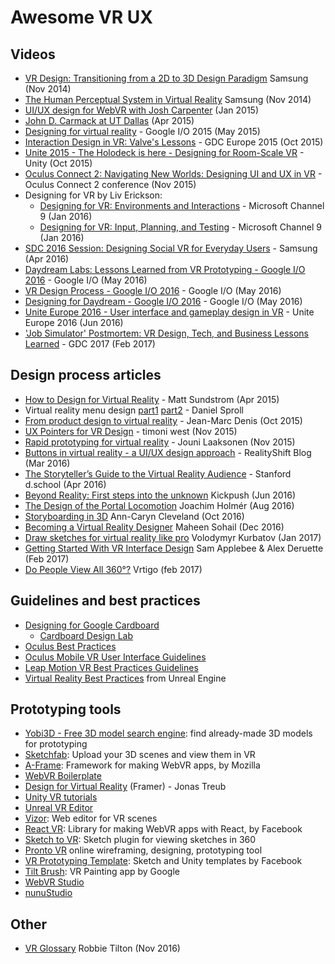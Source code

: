 # Awesome VR UX

## Videos

* [VR Design: Transitioning from a 2D to 3D Design Paradigm](https://www.youtube.com/watch?v=XjnHr_6WSqo) Samsung (Nov 2014)
* [The Human Perceptual System in Virtual Reality](https://www.youtube.com/watch?v=fx1oaRCGC1s) Samsung (Nov 2014)
* [UI/UX design for WebVR with Josh Carpenter](https://www.youtube.com/watch?v=ZOaOYTOpwyM) (Jan 2015)
* [John D. Carmack at UT Dallas](https://vimeo.com/126275510) (Apr 2015)
* [Designing for virtual reality](https://youtu.be/Qwh1LBzz3AU) - Google I/O 2015 (May 2015)
* [Interaction Design in VR: Valve's Lessons](https://www.youtube.com/watch?v=_vQo0ApkAtI) - GDC Europe 2015 (Oct 2015)
* [Unite 2015 - The Holodeck is here - Designing for Room-Scale VR](https://www.youtube.com/watch?v=U8mku0JvuLI) - Unity (Oct 2015)
* [Oculus Connect 2: Navigating New Worlds: Designing UI and UX in VR](https://www.youtube.com/watch?v=braV_c4M8oI) - Oculus Connect 2 conference (Nov 2015)
* Designing for VR by Liv Erickson:
  * [Designing for VR: Environments and Interactions](https://channel9.msdn.com/blogs/misslivirose/Designing-for-VR-Environments-and-Interactions) - Microsoft Channel 9 (Jan 2016)
  * [Designing for VR: Input, Planning, and Testing](https://channel9.msdn.com/blogs/misslivirose/Designing-for-VR-Input-Planning-and-Testing) - Microsoft Channel 9 (Jan 2016)
* [SDC 2016 Session: Designing Social VR for Everyday Users](https://www.youtube.com/watch?v=J3t7kmpboT4) - Samsung (Apr 2016)
* [Daydream Labs: Lessons Learned from VR Prototyping - Google I/O 2016](https://www.youtube.com/watch?v=lGUmTQgbiAY) - Google I/O (May 2016)
* [VR Design Process - Google I/O 2016](https://www.youtube.com/watch?v=-mcXAMDch7s) - Google I/O (May 2016)
* [Designing for Daydream - Google I/O 2016](https://www.youtube.com/watch?v=00vzW2-PvvE) - Google I/O (May 2016)
* [Unite Europe 2016 - User interface and gameplay design in VR](https://www.youtube.com/watch?v=mHt5epanF2c) - Unite Europe 2016 (Jun 2016)
* ['Job Simulator' Postmortem: VR Design, Tech, and Business Lessons Learned](http://www.gdcvault.com/play/1024256/-Job-Simulator-Postmortem-VR) - GDC 2017 (Feb 2017)

## Design process articles

* [How to Design for Virtual Reality](https://medium.com/backchannel/immersive-design-76499204d5f6) - Matt Sundstrom (Apr 2015)
* Virtual reality menu design [part1](http://www.wearear.de/virtual-reality-menu-design-part1/) [part2](http://www.wearear.de/virtual-reality-menu-design-part-2/) - Daniel Sproll
* [From product design to virtual reality](https://medium.com/google-design/from-product-design-to-virtual-reality-be46fa793e9b) - Jean-Marc Denis (Oct 2015)
* [UX Pointers for VR Design](https://medium.com/@timoni/ux-pointers-for-vr-design-dd52b718e19) - timoni west (Nov 2015)
* [Rapid prototyping for virtual reality](https://www.vincit.fi/en/blog/rapid-prototyping-for-virtual-reality-getting-started/) - Jouni Laaksonen (Nov 2015)
* [Buttons in virtual reality - a UI/UX design approach](http://realityshift.io/blog/buttons-in-virtual-reality-a-ui-ux-design-approach) - RealityShift Blog (Mar 2016)
* [The Storyteller’s Guide to the Virtual Reality Audience](https://medium.com/stanford-d-school/the-storyteller-s-guide-to-the-virtual-reality-audience-19e92da57497) - Stanford d.school (Apr 2016)
* [Beyond Reality: First steps into the unknown](https://medium.com/kickpush-design/beyond-reality-first-steps-into-the-unknown-cbb19f039e51) Kickpush (Jun 2016)
* [The Design of the Portal Locomotion](https://medium.com/neat-corp/the-design-of-the-portal-locomotion-2677f3b3f9b5) Joachim Holmér (Aug 2016)
* [Storyboarding in 3D](https://blog.prototypr.io/in-1949-pablo-picasso-worked-with-mit-educated-photographer-and-film-director-gjon-mili-in-a-6facc3f3d2dc) Ann-Caryn Cleveland (Oct 2016)
* [Becoming a Virtual Reality Designer](https://medium.com/facebook-design/becoming-a-virtual-reality-designer-9dcf6ddea4c3) Maheen Sohail (Dec 2016)
* [Draw sketches for virtual reality like pro](https://virtualrealitypop.com/vr-sketches-56599f99b357) Volodymyr Kurbatov (Jan 2017)
* [Getting Started With VR Interface Design](https://www.smashingmagazine.com/2017/02/getting-started-with-vr-interface-design/) Sam Applebee & Alex Deruette (Feb 2017)
* [Do People View All 360°?](https://blog.vrtigo.io/do-people-view-all-360-f60b858059fe) Vrtigo (feb 2017)

## Guidelines and best practices

* [Designing for Google Cardboard](https://www.google.com/design/spec-vr/designing-for-google-cardboard/a-new-dimension.html)
  * [Cardboard Design Lab](https://play.google.com/store/apps/details?id=com.google.vr.cardboard.apps.designlab)
* [Oculus Best Practices](https://developer.oculus.com/documentation/intro-vr/latest/concepts/bp_intro/)
* [Oculus Mobile VR User Interface Guidelines](https://developer.oculus.com/documentation/mobilesdk/latest/concepts/mobile-ui-guidelines-intro/)
* [Leap Motion VR Best Practices Guidelines](https://developer.leapmotion.com/assets/Leap%20Motion%20VR%20Best%20Practices%20Guidelines.pdf)
* [Virtual Reality Best Practices](https://docs.unrealengine.com/latest/INT/Platforms/VR/ContentSetup/index.html) from Unreal Engine

## Prototyping tools
* [Yobi3D - Free 3D model search engine](https://www.yobi3d.com/): find already-made 3D models for prototyping 
* [Sketchfab](https://sketchfab.com/): Upload your 3D scenes and view them in VR
* [A-Frame](https://aframe.io/): Framework for making WebVR apps, by Mozilla
* [WebVR Boilerplate](https://github.com/borismus/webvr-boilerplate)
* [Design for Virtual Reality](https://blog.framer.com/design-for-virtual-reality-b510b4641ca9) (Framer) - Jonas Treub
* [Unity VR tutorials](http://unity3d.com/learn/tutorials/topics/virtual-reality/)
* [Unreal VR Editor](https://docs.unrealengine.com/latest/INT/Engine/Editor/VR/index.html)
* [Vizor](http://vizor.io): Web editor for VR scenes
* [React VR](https://github.com/facebookincubator/react-vr): Library for making WebVR apps with React, by Facebook
* [Sketch to VR](https://github.com/auxdesigner/Sketch-to-VR): Sketch plugin for viewing sketches in 360
* [Pronto VR](http://prontovr.com/) online wireframing, designing, prototyping tool
* [VR Prototyping Template](http://facebook.design/vr-template): Sketch and Unity templates by Facebook
* [Tilt Brush](https://www.tiltbrush.com/): VR Painting app by Google
* [WebVR Studio](http://webvrstudio.com/)
* [nunuStudio](http://nunustudio.org)

## Other
* [VR Glossary](https://medium.com/@robbietilton/vr-glossary-81f1d8b5dccc) Robbie Tilton (Nov 2016)
